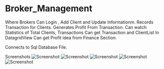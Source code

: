 # Broker_Management
 
Where Brokers Can Login , Add Client and Update Informationm.
Records Transaction for Clients.
Generates Profit From Transaction.
Can watch Statistics of Total Clients, Transactions
Can get Transaction and ClientList In DatagridView 
Can get Profit idea from Finance Section. 

Connects to Sql Database File.

Screenshots
![Screenshot](dashboard.png)
![Screenshot](addclient.png)
![Screenshot](record.png)
![Screenshot](transactionList.png)
![Screenshot](clientList.png)
